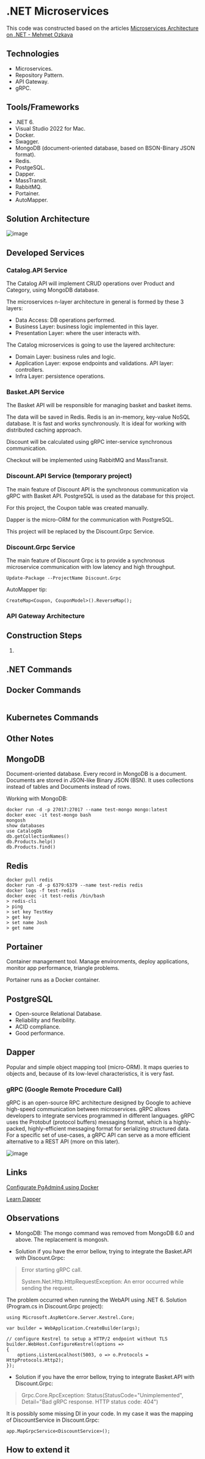 # .NET Microservices

This code was constructed based on the articles [Microservices Architecture on .NET - Mehmet Ozkaya](https://medium.com/aspnetrun/microservices-architecture-on-net-3b4865eea03f)

## Technologies

- Microservices.
- Repository Pattern.
- API Gateway.
- gRPC.


## Tools/Frameworks

- .NET 6.
- Visual Studio 2022 for Mac.
- Docker.
- Swagger.
- MongoDB (document-oriented database, based on BSON-Binary JSON format).
- Redis.
- PostgeSQL.
- Dapper.
- MassTransit.
- RabbitMQ.
- Portainer.
- AutoMapper.


## Solution Architecture

![image](https://github.com/fabioono25/projects_net/blob/main/MicroservicesEcommerce/assets/architecture.png)

## Developed Services


### Catalog.API Service

The Catalog API will implement CRUD operations over Product and Category, using MongoDB database.

The microservices n-layer architecture in general is formed by these 3 layers:

- Data Access: DB operations performed. 
- Business Layer: business logic implemented in this layer.
- Presentation Layer: where the user interacts with.

The Catalog microservices is going to use the layered architecture:

- Domain Layer: business rules and logic.
- Application Layer: expose endpoints and validations. API layer: controllers.
- Infra Layer: persistence operations.


### Basket.API Service

The Basket API will be responsible for managing basket and basket items.

The data will be saved in Redis. Redis is an in-memory, key-value NoSQL database. It is fast and works synchronously. It is ideal for working with distributed caching approach.

Discount will be calculated using gRPC inter-service synchronous communication.

Checkout will be implemented using RabbitMQ and MassTransit.

### Discount.API Service (temporary project)

The main feature of Discount API is the synchronous communication via gRPC with Basket API. PostgreSQL is used as the database for this project.

For this project, the Coupon table was created manually.

Dapper is the micro-ORM for the communication with PostgreSQL.

This project will be replaced by the Discount.Grpc Service.


### Discount.Grpc Service

The main feature of Discount Grpc is to provide a synchronous microservice communication with low latency and high throughput.

```
Update-Package --ProjectName Discount.Grpc
```

AutoMapper tip:
```
CreateMap<Coupon, CouponModel>().ReverseMap();
```

### API Gateway Architecture



## Construction Steps

1. 

## .NET Commands

## Docker Commands

```
```

## Kubernetes Commands

## Other Notes

## MongoDB

Document-oriented database. Every record in MongoDB is a document. Documents are stored in JSON-like Binary JSON (BSN). It uses collections instead of tables and Documents instead of rows.

Working with MongoDB:

```
docker run -d -p 27017:27017 --name test-mongo mongo:latest
docker exec -it test-mongo bash
mongosh
show databases
use CatalogDb
db.getCollectionNames()
db.Products.help()
db.Products.find()
```

## Redis

```
docker pull redis
docker run -d -p 6379:6379 --name test-redis redis
docker logs -f test-redis
docker exec -it test-redis /bin/bash
> redis-cli
> ping
> set key TestKey
> get key
> set name Josh
> get name
```

## Portainer

Container management tool. Manage environments, deploy applications, monitor app performance, triangle problems.

Portainer runs as a Docker container.

## PostgreSQL

- Open-source Relational Database.
- Reliability and flexibility.
- ACID compliance.
- Good performance.

## Dapper

Popular and simple object mapping tool (micro-ORM). It maps queries to objects and, because of its low-level characteristics, it is very fast.


### gRPC (Google Remote Procedure Call)

gRPC is an open-source RPC architecture designed by Google to achieve high-speed communication between microservices. gRPC allows developers to integrate services programmed in different languages. gRPC uses the Protobuf (protocol buffers) messaging format, which is a highly-packed, highly-efficient messaging format for serializing structured data. For a specific set of use-cases, a gRPC API can serve as a more efficient alternative to a REST API (more on this later).

![image](https://github.com/fabioono25/projects_net/blob/main/MicroservicesEcommerce/assets/grpc_rest.png)


## Links

[Configurate PgAdmin4 using Docker](https://www.pgadmin.org/docs/pgadmin4/latest/container_deployment.html#environment-variables)

[Learn Dapper](https://www.learndapper.com/)

## Observations

- MongoDB: The mongo command was removed from MongoDB 6.0 and above. The replacement is mongosh.

- Solution if you have the error bellow, trying to integrate the Basket.API with Discount.Grpc:

> Error starting gRPC call.
> 
> System.Net.Http.HttpRequestException: An error occurred while sending the request.

The problem occurred when running the WebAPI using .NET 6. Solution (Program.cs in Discount.Grpc project):

```
using Microsoft.AspNetCore.Server.Kestrel.Core;

var builder = WebApplication.CreateBuilder(args);

// configure Kestrel to setup a HTTP/2 endpoint without TLS
builder.WebHost.ConfigureKestrel(options =>
{
    options.ListenLocalhost(5003, o => o.Protocols = HttpProtocols.Http2);
});
``` 

- Solution if you have the error bellow, trying to integrate Basket.API with Discount.Grpc:

> Grpc.Core.RpcException: Status(StatusCode="Unimplemented", Detail="Bad gRPC response. HTTP status code: 404")
> 

It is possibly some missing DI in your code. In my case it was the mapping of DiscountService in Discount.Grpc:

```
app.MapGrpcService<DiscountService>();
```

## How to extend it






